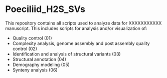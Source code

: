 # Poeciliid_H2S_SVs

This repository contains all scripts used to analyze data for XXXXXXXXXXX manuscript. This includes scripts for analysis and/or visualization of:
- Quality control (01)
- Complexity analysis, genome assembly and post assembly quality control (02)
- Identification and analysis of structural variants (03)
- Structural annotation (04)
- Demography modeling (05)
- Synteny analysis (06)
